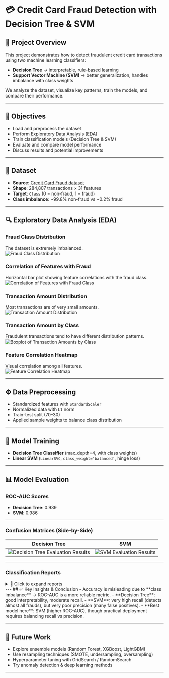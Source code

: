 # 💳 Credit Card Fraud Detection with Decision Tree & SVM

## 📌 Project Overview
This project demonstrates how to detect fraudulent credit card transactions using two machine learning classifiers:
- **Decision Tree** → interpretable, rule-based learning
- **Support Vector Machine (SVM)** → better generalization, handles imbalance with class weights

We analyze the dataset, visualize key patterns, train the models, and compare their performance.

---

## 🎯 Objectives
- Load and preprocess the dataset  
- Perform Exploratory Data Analysis (EDA)  
- Train classification models (Decision Tree & SVM)  
- Evaluate and compare model performance  
- Discuss results and potential improvements  

---

## 📂 Dataset
- **Source**: [Credit Card Fraud dataset](https://cf-courses-data.s3.us.cloud-object-storage.appdomain.cloud/IBMDeveloperSkillsNetwork-ML0101EN-SkillsNetwork/labs/Module%203/data/creditcard.csv)  
- **Shape**: 284,807 transactions × 31 features  
- **Target**: `Class` (0 = non-fraud, 1 = fraud)  
- **Class imbalance**: ~99.8% non-fraud vs ~0.2% fraud  

---

## 🔍 Exploratory Data Analysis (EDA)

### Fraud Class Distribution  
The dataset is extremely imbalanced.  
![Fraud Class Distribution](Fraud%20Class%20Distribution.png)

### Correlation of Features with Fraud  
Horizontal bar plot showing feature correlations with the fraud class.  
![Correlation of Features with Fraud Class](Correlation%20of%20Features%20with%20Fraud%20Class.png)

### Transaction Amount Distribution  
Most transactions are of very small amounts.  
![Transaction Amount Distribution](Transaction%20Amount%20Distribution.png)

### Transaction Amount by Class  
Fraudulent transactions tend to have different distribution patterns.  
![Boxplot of Transaction Amounts by Class](Boxplot%20of%20Transaction%20Amounts%20by%20Class.png)

### Feature Correlation Heatmap  
Visual correlation among all features.  
![Feature Correlation Heatmap](Feature%20Correlation%20Heatmap.png)

---

## ⚙️ Data Preprocessing
- Standardized features with `StandardScaler`  
- Normalized data with `L1` norm  
- Train-test split (70–30)  
- Applied sample weights to balance class distribution  

---

## 🤖 Model Training
- **Decision Tree Classifier** (max_depth=4, with class weights)  
- **Linear SVM** (`LinearSVC`, `class_weight='balanced'`, hinge loss)  

---

## 📊 Model Evaluation

### ROC-AUC Scores
- **Decision Tree**: 0.939  
- **SVM**: 0.986  

---

### Confusion Matrices (Side-by-Side)

<div align="center">

| Decision Tree | SVM |
|--------------|-----|
| ![Decision Tree Evaluation Results](Decision%20Tree%20Evaluation%20Results.png) | ![SVM Evaluation Results](SVM%20Evaluation%20Results.png) |

</div>

---

### Classification Reports

<details>
<summary>📑 Click to expand reports</summary>

**Decision Tree**
markdown
Copy code
           precision    recall  f1-score   support
     0.0       1.00      0.97      0.98     85307
     1.0       0.04      0.88      0.07       136
accuracy                           0.97     85443
macro avg 0.52 0.92 0.53 85443
weighted avg 1.00 0.97 0.98 85443

markdown
Copy code

**SVM**
markdown
Copy code
           precision    recall  f1-score   support
     0.0       1.00      0.83      0.91     85307
     1.0       0.01      0.98      0.02       136
accuracy                           0.83     85443
macro avg 0.50 0.90 0.46 85443
weighted avg 1.00 0.83 0.91 85443

bash
Copy code

</details>
---
## ✅ Key Insights & Conclusion
- Accuracy is misleading due to **class imbalance** → ROC-AUC is a more reliable metric.  
- **Decision Tree**: good interpretability, moderate recall.  
- **SVM**: very high recall (detects almost all frauds), but very poor precision (many false positives).  
- **Best model here**: SVM (higher ROC-AUC), though practical deployment requires balancing recall vs precision.  

---

## 🚀 Future Work
- Explore ensemble models (Random Forest, XGBoost, LightGBM)  
- Use resampling techniques (SMOTE, undersampling, oversampling)  
- Hyperparameter tuning with GridSearch / RandomSearch  
- Try anomaly detection & deep learning methods  

---


